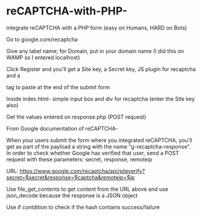 # reCAPTCHA-with-PHP-
integrate reCAPTCHA with a PHP form (easy on Humans, HARD on Bots)


Go to google.com/recaptcha

Give any label name; for Domain, put in your domain name (I did this on WAMP so I entered localhost)

Click Register and you'll get a Site key, a Secret key, JS plugin for recaptcha and a <div> tag to paste at the end of the submit form

Inside index.html- simple input box and div for recaptcha (enter the Site key also)

Get the values entered on response.php (POST request)

From Google documentation of reCAPTCHA-

When your users submit the form where you integrated reCAPTCHA, you'll get as part of the payload a string with the name "g-recaptcha-response". In order to check whether Google has verified that user, send a POST request with these parameters: secret, response, remoteip

URL: https://www.google.com/recaptcha/api/siteverify?secret=$secret&response=$captcha&remoteip=$ip

Use file_get_contents to get content from the URL above and use json_decode because the response is a JSON object

Use if contdition to check if the hash contains success/failure
